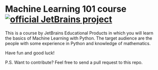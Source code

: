 # Machine Learning 101 course [![official JetBrains project](http://jb.gg/badges/official.svg)](https://confluence.jetbrains.com/display/ALL/JetBrains+on+GitHub)
<p>This is a course by JetBrains Educational Products in which you will
learn the basics of Machine Learning with Python.
  The target audience are the people with some experience in Python and knowledge of mathematics.</p>

  <p>Have fun and good luck!</p>

  <p>P.S. Want to contribute? Feel free to send a pull request to this repo.</p>